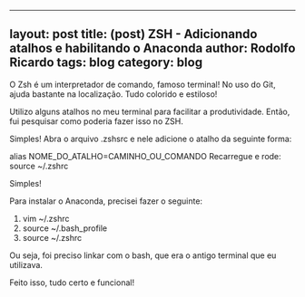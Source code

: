 ---
layout: post
title:  (post) ZSH - Adicionando atalhos e habilitando o Anaconda
author: Rodolfo Ricardo
tags: blog
category: blog
-

O Zsh é um interpretador de comando, famoso terminal! No uso do Git, ajuda bastante na localização. Tudo colorido e estiloso!

Utilizo alguns atalhos no meu terminal para facilitar a produtividade. Então, fui pesquisar como poderia fazer isso no ZSH.

Simples! Abra o arquivo .zshsrc e nele adicione o atalho da seguinte forma:


alias NOME_DO_ATALHO=CAMINHO_OU_COMANDO
Recarregue e rode: source ~/.zshrc

Simples!

Para instalar o Anaconda, precisei fazer o seguinte:
1. vim ~/.zshrc
2. source ~/.bash_profile
3. source ~/.zshrc

Ou seja, foi preciso linkar com o bash, que era o antigo terminal que eu utilizava.

Feito isso, tudo certo e funcional!
